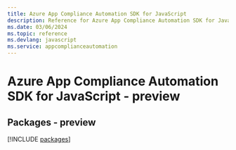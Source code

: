 ```yaml
---
title: Azure App Compliance Automation SDK for JavaScript
description: Reference for Azure App Compliance Automation SDK for JavaScript
ms.date: 03/06/2024
ms.topic: reference
ms.devlang: javascript
ms.service: appcomplianceautomation
---
```

# Azure App Compliance Automation SDK for JavaScript - preview
## Packages - preview
[!INCLUDE [packages](app-compliance-automation-index.md)]